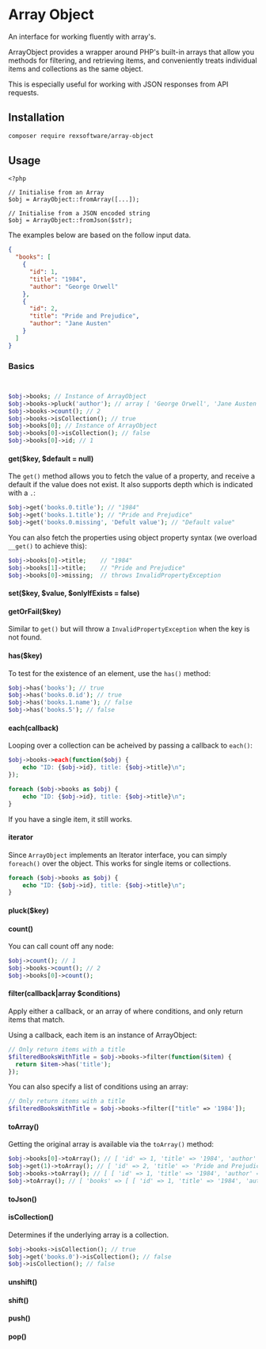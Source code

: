 # Array Object

An interface for working fluently with array's.

ArrayObject provides a wrapper around PHP's built-in arrays that allow you methods for filtering, and retrieving items, and conveniently treats individual items and collections as the same object.

This is especially useful for working with JSON responses from API requests.

## Installation

```bash
composer require rexsoftware/array-object
```

## Usage

```
<?php

// Initialise from an Array
$obj = ArrayObject::fromArray([...]);

// Initialise from a JSON encoded string
$obj = ArrayObject::fromJson($str);

```

The examples below are based on the follow input data.


```json
{
  "books": [
    {
      "id": 1,
      "title": "1984",
      "author": "George Orwell"
    },
    {
      "id": 2,
      "title": "Pride and Prejudice",
      "author": "Jane Austen"
    }
  ]
}
```

### Basics


```php


$obj->books; // Instance of ArrayObject
$obj->books->pluck('author'); // array [ 'George Orwell', 'Jane Austen' ]
$obj->books->count(); // 2
$obj->books->isCollection(); // true
$obj->books[0]; // Instance of ArrayObject
$obj->books[0]->isCollection(); // false
$obj->books[0]->id; // 1
```

#### get($key, $default = null)

The `get()` method allows you to fetch the value of a property, and receive a default if the value does not exist. It also supports depth which is indicated with a `.`:

```php
$obj->get('books.0.title'); // "1984"
$obj->get('books.1.title'); // "Pride and Prejudice"
$obj->get('books.0.missing', 'Defult value'); // "Default value"
```

You can also fetch the properties using object property syntax (we overload `__get()` to achieve this):

```php
$obj->books[0]->title;    // "1984"
$obj->books[1]->title;    // "Pride and Prejudice"
$obj->books[0]->missing;  // throws InvalidPropertyException
```

#### set($key, $value, $onlyIfExists = false)



#### getOrFail($key)

Similar to `get()` but will throw a `InvalidPropertyException` when the key is not found.


#### has($key)

To test for the existence of an element, use the `has()` method:

```php
$obj->has('books'); // true
$obj->has('books.0.id'); // true
$obj->has('books.1.name'); // false
$obj->has('books.5'); // false
```

#### each(callback)

Looping over a collection can be acheived by passing a callback to `each()`:

```php
$obj->books->each(function($obj) {
    echo "ID: {$obj->id}, title: {$obj->title}\n";
});

foreach ($obj->books as $obj) {
    echo "ID: {$obj->id}, title: {$obj->title}\n";
}
```

If you have a single item, it still works.

#### iterator

Since `ArrayObject` implements an Iterator interface, you can simply `foreach()` over the object.  This works for single items or collections.

```php
foreach ($obj->books as $obj) {
    echo "ID: {$obj->id}, title: {$obj->title}\n";
}
```

#### pluck($key)

#### count()

You can call count off any node:

```php
$obj->count(); // 1
$obj->books->count(); // 2
$obj->books[0]->count();
```

#### filter(callback|array $conditions)

Apply either a callback, or an array of where conditions, and only return items that match.

Using a callback, each item is an instance of ArrayObject:

```php
// Only return items with a title
$filteredBooksWithTitle = $obj->books->filter(function($item) {
  return $item->has('title');
});
```

You can also specify a list of conditions using an array:

```php
// Only return items with a title
$filteredBooksWithTitle = $obj->books->filter(["title" => '1984']);

```


#### toArray()


Getting the original array is available via the `toArray()` method:

```php
$obj->books[0]->toArray(); // [ 'id' => 1, 'title' => '1984', 'author' => 'George Orwell' ]
$obj->get(1)->toArray(); // [ 'id' => 2, 'title' => 'Pride and Prejudice', 'author' => 'Jane Austen' ]
$obj->books->toArray(); // [ [ 'id' => 1, 'title' => '1984', 'author' => 'George Orwell' ], [ 'id' => 2, 'title' => 'Pride and Prejudice', 'author' => 'Jane Austen' ] ]
$obj->toArray(); // [ 'books' => [ [ 'id' => 1, 'title' => '1984', 'author' => 'George Orwell' ], [ 'id' => 2, 'title' => 'Pride and Prejudice', 'author' => 'Jane Austen' ] ] ]
```

#### toJson()

#### isCollection()

Determines if the underlying array is a collection.

```php
$obj->books->isCollection(); // true
$obj->get('books.0')->isCollection(); // false
$obj->isCollection(); // false
```

#### unshift()

#### shift()

#### push()

#### pop()
